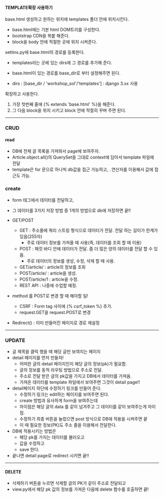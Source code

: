 #### TEMPLATE확장 사용하기



base.html 생성하고 원하는 위치에 templates 폴더 안에 위치시킨다.

* base.html에는 기본 html DOM트리를 구성한다.
* bootstrap CDN을 복붙 해준다.
* block을 body 안에 적절한 곳에 위치 시켜준다.

settins.py에 base.html의 경로를 등록한다.

* templates라는 곳에 있는 dirs에 그 경로를 추가해 준다. 

* base.html이 있는 경로를 base_dir로 부터 설정해주면 된다.

* dirs : [base_dir / 'workshop_sol'/'templates'] : django 3.xx 사용

  

확장하고 사용한다. 

1. 가장 첫번째 줄에 {% extends 'base.html' %}을 해준다.
2. 그 다음 block을 위치 시키고 block  안에 적절히 꾸며 주면 된다. 



-----------------

### CRUD

#### read

* DB에 전체 글 목록을 가져와서 page에 보여주자.
* Article.object.all()의 QuerySet을 그대로 context에 담아서 template 파일에 전달
* template은 for 문으로 하나씩 db값을 접근 가능하고, `.`연산자를 이용해서 값에 접근도 가능.



### create

* form 태그에서 데이터를 전달하고, 
* 그 데이터를 3가지 저장 방법 중 1개의 방법으로 db에 저장하면 끝!!
* GET/POST
  * GET : 주소줄에 쿼리 스트링 형식으로 데이터가 전달. 전달 하는 길이가 한계가 있음(255자)
    * 주로 데이터 정보를 가져올 때 사용(즉, 데이터를 조회 할 때 이용)
  * POST : 패킷 바디 안에 데이터가 전달. 좀 더 많은 양의 데이터를 전달 할 수 있음.
    * 주로 데이터의 정보를 생성, 수정, 삭제 할 때 사용.
  * GET/article/ : article의 정보를 조회
  * POST/article/ : article을 생성.
  * POST/article/1 : article을 수정.
  * REST API : 나중에 수업할 예정.



* method 를 POST로 변경 할 때 해야할 일!
  * CSRF : Form tag 사이에 {% csrf_token %} 추가.
  * request.GET을 request.POST로 변경
* Redirect() : 이미 만들어진 페이지로 경로 재설정





---------------------

### UPDATE

* 글 제목을 클릭 했을 때 해당 글만 보여지는 페이지
* detail 페이지를 먼저 만들자!
  * 어떠한 글의 detail 페이지인지 해당 글의 정보(pk)가 필요함.
  * 글의 정보를 동적 라우팅 방법으로 주소로 전달. 
  * 주소로 전달 받은 글의 pk값을 가지고 DB에서 데이터를 가져옴.
  * 가져온 데이터를 template 파일에서 보여주면 그것이 detail page!!
* detail페이지 하단에 수정하기 링크를 만들어 준다. 
  * 수정하기 링크는 edit하는 페이지를 보여주면 된다. 
  * create 방법과 유사하게 form을 보여주는데
  * 차이점은 해당 글의 data 를 같이 넘겨주고 그 데이터를 같이 보여주는게 차이점. 
  * 수정하기 최종 버튼을 눌렀으면 post 방식으로 DB에 적용을 시켜주면 끝
  * 이 때 필요한 정보(PK)도 주소 줄을 이용해서 전달한다.
* DB에 적용시키는 방법은
  * 해당 pk를 가지는 데이터를 불러오고
  * 값을 수정하고
  * save 한다. 
* 끝나면 detail page로 redirect 시키면 끝!!



---------------------

#### DELETE

* 삭제하기 버튼을 누르면 삭제할 글의 PK가 같이 주소로 전달되고 
* view.py에서 해당 pk 값의 정보를 가져온 다음에 delete 함수를 호출하면 끝!